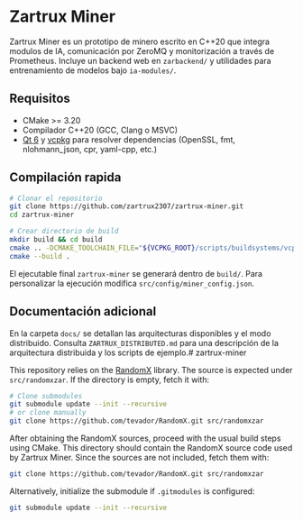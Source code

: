 # Zartrux Miner

Zartrux Miner es un prototipo de minero escrito en C++20 que integra modulos de 
IA, comunicación por ZeroMQ y monitorización a través de Prometheus. Incluye un
backend web en `zarbackend/` y utilidades para entrenamiento de modelos bajo
`ia-modules/`.

## Requisitos

- CMake >= 3.20
- Compilador C++20 (GCC, Clang o MSVC)
- [Qt 6](https://www.qt.io/) y [vcpkg](https://github.com/microsoft/vcpkg) para
  resolver dependencias (OpenSSL, fmt, nlohmann_json, cpr, yaml-cpp, etc.)

## Compilación rapida

```bash
# Clonar el repositorio
git clone https://github.com/zartrux2307/zartrux-miner.git
cd zartrux-miner

# Crear directorio de build
mkdir build && cd build
cmake .. -DCMAKE_TOOLCHAIN_FILE="${VCPKG_ROOT}/scripts/buildsystems/vcpkg.cmake"
cmake --build .
```

El ejecutable final `zartrux-miner` se generará dentro de `build/`.
Para personalizar la ejecución modifica `src/config/miner_config.json`.

## Documentación adicional

En la carpeta `docs/` se detallan las arquitecturas disponibles y el modo
distribuido. Consulta `ZARTRUX_DISTRIBUTED.md` para una descripción de la
arquitectura distribuida y los scripts de ejemplo.# zartrux-miner

This repository relies on the [RandomX](https://github.com/tevador/RandomX) library.
The source is expected under `src/randomxzar`. If the directory is empty, fetch
it with:

```bash
# Clone submodules
git submodule update --init --recursive
# or clone manually
git clone https://github.com/tevador/RandomX.git src/randomxzar
```

After obtaining the RandomX sources, proceed with the usual build steps using
CMake.
This directory should contain the RandomX source code used by Zartrux Miner.
Since the sources are not included, fetch them with:

```bash
git clone https://github.com/tevador/RandomX.git src/randomxzar
```

Alternatively, initialize the submodule if `.gitmodules` is configured:

```bash
git submodule update --init --recursive
```